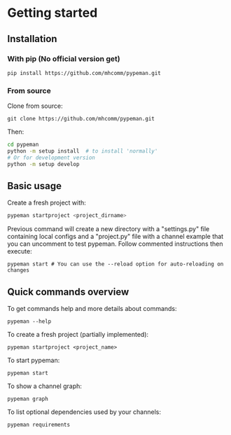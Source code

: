 # Getting started

## Installation

### With pip (No official version get)

  `pip install https://github.com/mhcomm/pypeman.git`

### From source

Clone from source:

  `git clone https://github.com/mhcomm/pypeman.git`

Then:

```sh
cd pypeman
python -m setup install  # to install 'normally'
# Or for development version
python -m setup develop
```
  
## Basic usage

Create a fresh project with:

```sh
pypeman startproject <project_dirname>
```

Previous command will create a new directory with a "settings.py" file containing
local configs and a "project.py" file with a channel example that
you can uncomment to test pypeman. Follow commented instructions then execute:

  `pypeman start # You can use the --reload option for auto-reloading on changes`
  
## Quick commands overview

To get commands help and more details about commands:

  `pypeman --help`

To create a fresh project (partially implemented):

  `pypeman startproject <project_name>`

To start pypeman:

  `pypeman start`

To show a channel graph:

  `pypeman graph`

To list optional dependencies used by your channels:
 
  `pypeman requirements`
